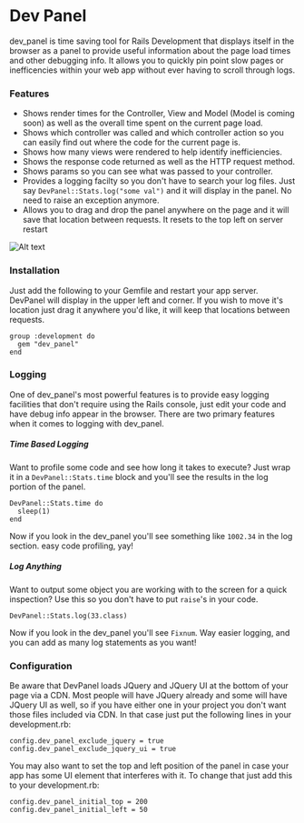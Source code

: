 Dev Panel
====

dev_panel is time saving tool for Rails Development that displays itself in the browser as a panel to provide useful information about the page load times and other
debugging info. It allows you to quickly pin point slow pages or inefficencies within your web app without ever having to scroll through logs.

### Features
* Shows render times for the Controller, View and Model (Model is coming soon) as well as the overall time spent on the current page load.
* Shows which controller was called and which controller action so you can easily find out where the code for the current page is.
* Shows how many views were rendered to help identify inefficiencies.
* Shows the response code returned as well as the HTTP request method.
* Shows params so you can see what was passed to your controller.
* Provides a logging facilty so you don't have to search your log files. Just say `DevPanel::Stats.log("some val")` and it will display
  in the panel. No need to raise an exception anymore.
* Allows you to drag and drop the panel anywhere on the page and it will save that location between requests. It resets to the top left
  on server restart

![Alt text](https://raw.github.com/MattStopa/DevPanel/master/sample.jpg?login=MattStopa&token=c291d1679b2ec07ac4a4ff112079a3aa)


### Installation

Just add the following to your Gemfile and restart your app server. DevPanel will display in the upper left and corner.
If you wish to move it's location just drag it anywhere you'd like, it will keep that locations between requests.

    group :development do
      gem "dev_panel"
    end

### Logging

One of dev_panel's most powerful features is to provide easy logging facilities that don't require using the Rails console, just edit your code and have debug info
appear in the browser. There are two primary features when it comes to logging with dev_panel.

##### Time Based Logging

Want to profile some code and see how long it takes to execute? Just wrap it in a `DevPanel::Stats.time` block and you'll see the results in the log portion of the panel.

    DevPanel::Stats.time do
      sleep(1)
    end

Now if you look in the dev_panel you'll see something like `1002.34` in the log section. easy code profiling, yay!

##### Log Anything

Want to output some object you are working with to the screen for a quick inspection? Use this so you don't have to put `raise`'s in your code.

    DevPanel::Stats.log(33.class)

Now if you look in the dev_panel you'll see `Fixnum`. Way easier logging, and you can add as many log statements as you want!


### Configuration

Be aware that DevPanel loads JQuery and JQuery UI at the bottom of your page via a CDN. Most people will have JQuery already and some will have JQuery UI as well, so if you have either one in your project you don't want those files included via CDN. In that case just put the following lines in your development.rb:

    config.dev_panel_exclude_jquery = true
    config.dev_panel_exclude_jquery_ui = true

You may also want to set the top and left position of the panel  in case your app  has some UI element that interferes with it. To change that just add this to your
development.rb:

    config.dev_panel_initial_top = 200
    config.dev_panel_initial_left = 50

